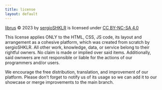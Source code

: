 ```yaml
---
title: license
layout: default
---
```


[librus](https://github.com/sergioSHKLR/librus-pwa-template) © 2023 by [sergioSHKLR](https://github.com/sergioSHKLR) is licensed under [CC BY-NC-SA 4.0](http://creativecommons.org/licenses/by-nc-sa/4.0)

This license applies ONLY to the HTML, CSS, JS code, its layout and arrangement as a cohesive platform, which was created from scratch by sergioSHKLR. All other work,
    knowledge, data, or service belong to their rightful owners. No claim is made or implied over said items. Additionally, said ownwers are not responsible or liable for the actions of our programmers and/or users.

We encourage the free distribution, translation, and improvement of our platform. Please don't forget to notify us of its usage so we can add it to our showcase or merge improvements to the main branch.